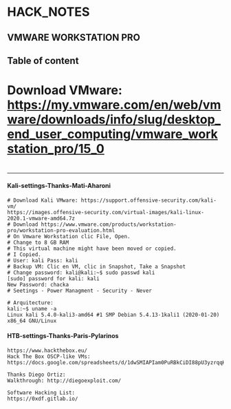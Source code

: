 # HACK_NOTES
## VMWARE WORKSTATION PRO

## Table of content

# Download VMware: https://my.vmware.com/en/web/vmware/downloads/info/slug/desktop_end_user_computing/vmware_workstation_pro/15_0
#  
---------------------------------------------------------------------------
#### Kali-settings-Thanks-Mati-Aharoni
```
# Download Kali VMware: https://support.offensive-security.com/kali-vm/
https://images.offensive-security.com/virtual-images/kali-linux-2020.1-vmware-amd64.7z
# Download https://www.vmware.com/products/workstation-pro/workstation-pro-evaluation.html
# On Vmware Workstation clic File, Open.
# Change to 8 GB RAM
# This virtual machine might have been moved or copied.
# I Copied.
# User: kali Pass: kali
# Backup VM: Clic en VM, clic in Snapshot, Take a Snapshot
# Change password: kali@kali:~$ sudo passwd kali
[sudo] password for kali: kali
New Password: chacka
# Seetings - Power Managment - Security - Never

# Arquitecture:
kali:~$ uname -a
Linux kali 5.4.0-kali3-amd64 #1 SMP Debian 5.4.13-1kali1 (2020-01-20) x86_64 GNU/Linux
```
#### HTB-settings-Thanks-Paris-Pylarinos
```
https://www.hackthebox.eu/
Hack The Box OSCP-like VMs:
https://docs.google.com/spreadsheets/d/1dwSMIAPIam0PuRBkCiDI88pU3yzrqqHkDtBngUHNCw8/edit#gid=1839402159

Thanks Diego Ortiz:
Walkthrough: http://diegoexploit.com/

Software Hacking List:
https://0xdf.gitlab.io/
```
